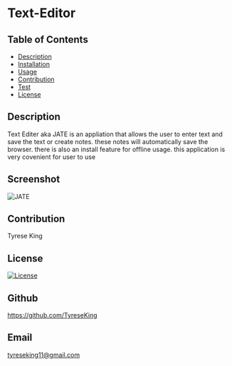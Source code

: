 # Text-Editor

## Table of Contents
* [Description](#description)
* [Installation](#installation)
* [Usage](#usage)
* [Contribution](#contribution)
* [Test](#test)
* [License](#license)

## Description
Text Editer aka JATE is an appliation that allows the user to enter text and save the text or create notes. these notes will automatically save the browser. there is also an install feature for offline usage. this application is very covenient for user to use
## Screenshot
![JATE](https://user-images.githubusercontent.com/111792242/220458863-63216c2b-2892-43a8-96c1-78028e0cc858.png)
## Contribution 
Tyrese King
## License
  [![License](https://img.shields.io/badge/License-MIT-yellow.svg)](https://opensource.org/licenses/MIT)
## Github
https://github.com/TyreseKing
## Email
tyreseking11@gmail.com
